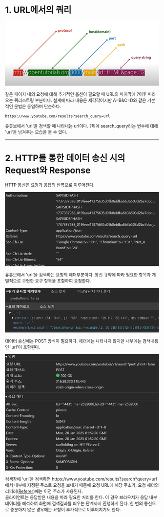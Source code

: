 # 1. URL에서의 쿼리

![URL 구조](./weekly1/img.png)

같은 페이지 내의 요청에 대해 추가적인 옵션이 필요할 때 URL의 마지막에 ?이후 따라오는 쿼리스트링 부분이다. 설계에 따라 내용은 제각각이지만 A=B&C=D와 같은 기본적인 문법은 동일하며 단순하다.

```
https://www.youtube.com/results?search_query=url
```

유튜브에서 'url'을 검색할 때 나타내는 url이다. ?뒤에 search_query라는 변수에 대해 'url'을 넘겨주는 모습을 볼 수 있다.

---

# 2. HTTP를 통한 데이터 송신 시의 Request와 Response

HTTP 통신은 요청과 응답의 반복으로 이루어진다.

![req](./weekly1/req.png)

유튜브에서 'url'을 검색하는 요청의 헤더부분이다. 통신 규약에 따라 필요한 항목과 개별적으로 구현한 요구 항목을 포함하여 요청한다.

![req](./weekly1/payload.png)

데이터 송신에는 POST 방식이 필요하다. 헤더에는 나타나지 않지만 내부에는 검색내용인 'url'이 포함된다.

![res](./weekly1/res.png)

검색창에 'url'을 검색하면 https:<k>//www<k>.youtube.com/results?search*query=url에서 내부에 지정된 주소로 요청을 보내기 때문에 요청 URL에 해당 주소가, 요청 헤더의 리퍼러([Referer](https://ko.wikipedia.org/wiki/HTTP*%EB%A6%AC%ED%8D%BC%EB%9F%AC))에는 이전 주소가 사용된다.  
클라이언트는 응답받은 내용을 따라 필요한 처리를 한다. 이 경우 브라우저가 응답 내부 데이터를 해석하여 화면에 검색결과를 띄우는 단계까지 진행하게 된다. 한 번의 통신으로 충분하지 않은 경우에는 요청이 추가적으로 이루어지기도 한다.
